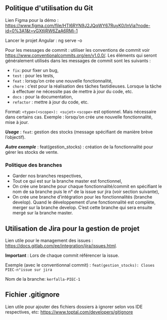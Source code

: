 <!---
[![Quality Gate Status](https://sonarcloud.io/api/project_badges/measure?project=invia&metric=alert_status)](https://sonarcloud.io/summary/new_code?id=invia)"
-->

## Politique d'utilisation du Git

Lien Figma pour la démo : https://www.figma.com/file/HTl6RYN9J2JQqWY67RuyK0/InVia?node-id=0%3A1&t=vGXtljRW6ZaA6RMi-1

Lancer le projet Angular : ng serve -o

Pour les messages de commit : utiliser les conventions de commit voir https://www.conventionalcommits.org/en/v1.0.0/.
Les éléments qui seront généralement utilisés dans les messages de commit sont les suivants :

- ``fix``: pour fixer un bug,
- ``test`` : pour les tests,
- ``feat`` : lorsqu’on crée une nouvelle fonctionnalité,
- ``chore`` : c’est pour la réalisation des tâches fastidieuses. Lorsque la tâche à effectuer ne nécessite pas de mettre à jour du code, etc.
- ``docs`` : pour la documentation,
- ``refactor`` : mettre à jour du code, etc.

Format: ``<type>(<scope>): <sujet>``
``<scope>`` est optionnel. Mais nécessaire dans certains cas. Exemple : lorsqu’on crée une nouvelle fonctionnalité, mise à jour.

***Usage*** :
``feat``: gestion des stocks (message spécifiant de manière brève l’objectif).

***Autre exemple*** :
feat(gestion_stocks) : création de la fonctionnalité pour gérer les stocks de vente.

### Politique des branches

- Garder nos branches respectives,
- Tout ce qui est sur la branche master est fonctionnel,
- On crée une branche pour chaque fonctionnalité/commit en spécifiant le nom de sa branche puis le n° de la issue sur jira (voir section suivante),
- On crée une branche d’intégration pour les fonctionnalités (branche develop). Quand le développement d’une fonctionnalité est complète, merger sur la branche develop. C’est cette branche qui sera ensuite mergé sur la branche master.

## Utilisation de Jira pour la gestion de projet

Lien utile pour le management des issues : https://docs.gitlab.com/ee/integration/jira/issues.html.

**Important** : Lors de chaque commit référencer la issue.

Exemple (avec le conventionnal commit) :
``feat(gestion_stocks): Closes PIEC-n°issue sur jira``

Nom de la branche:
``kerfalla-PIEC-1``

## Fichier .gitignore

Lien utile pour ajouter des fichiers dossiers à ignorer selon vos IDE respectives, etc: https://www.toptal.com/developers/gitignore
